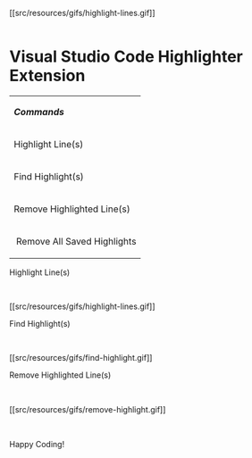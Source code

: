 [[src/resources/gifs/highlight-lines.gif]]
<div>
<div>
<pre><code></code></pre>
</div>
<h1><strong>Visual Studio Code Highlighter Extension</strong></h1>
<table>
<tbody>
<tr>
<td>
<p><em><strong>Commands</strong></em></p>
</td>
</tr>
<tr>
<td>
<p>Highlight Line(s)</p>
</td>
</tr>
<tr>
<td>
<p>Find Highlight(s)</p>
</td>
</tr>
<tr>
<td>
<p>Remove Highlighted Line(s)</p>
</td>
</tr>
<tr>
<td>
<p>&nbsp;Remove All Saved Highlights</p>
</td>
</tr>
</tbody>
</table>
<p>Highlight Line(s)</p>
<div>
<pre><code></code>&nbsp;</pre>
[[src/resources/gifs/highlight-lines.gif]]
</div>
<p>Find Highlight(s)</p>
<div>
<pre><code></code>&nbsp;</pre>
[[src/resources/gifs/find-highlight.gif]]
</div>
<p>Remove Highlighted Line(s)</p>
<p>&nbsp;</p>
[[src/resources/gifs/remove-highlight.gif]]
<p>&nbsp;</p>
<p>Happy Coding!</p>
<div>
<pre><code></code>&nbsp;</pre>
</div>
</div>